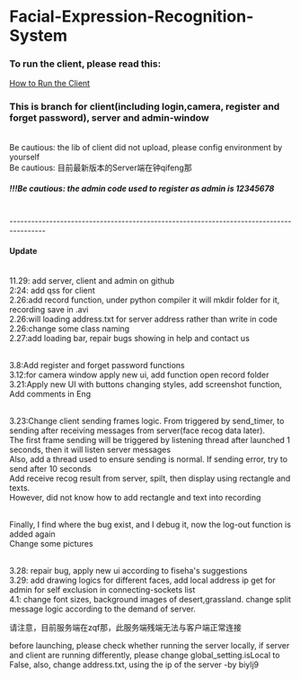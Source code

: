 # Facial-Expression-Recognition-System

### To run the client, please read this: 
[How to Run the Client](install.md)

### 
### This is branch for client(including login,camera, register and forget password), server and admin-window
<br>Be cautious: the lib of client did not upload, please config environment by yourself
<br>Be cautious: 目前最新版本的Server端在钟qifeng那

##### !!!Be cautious: the admin code used to register as admin is 12345678


<br>----------------------------------------------------------------------------------------
#### Update 
<br>11.29: add server, client and admin on github
<br>2:24: add qss for client 
<br>2.26:add record function, under python compiler it will mkdir folder for it, recording save in .avi
<br>2.26:will loading address.txt for server address rather than write in code
<br>2.26:change some class naming
<br>2.27:add loading bar, repair bugs showing in help and contact us 

<br>3.8:Add register and forget password functions
<br>3.12:for camera window apply new ui, add function open record folder
<br>3.21:Apply new UI with buttons changing styles, add screenshot function, Add comments in Eng


<br>3.23:Change client sending frames logic. From triggered by send_timer, to sending after receiving messages from server(face recog data later). 
<br>The first frame sending will be triggered by listening thread after launched 1 seconds, then it will listen server messages
<br>Also, add a thread used to ensure sending is normal. If sending error, try to send after 10 seconds
<br>Add receive recog result from server, spilt, then display using rectangle and texts.
<br>However, did not know how to add rectangle and text into recording

<br>Finally, I find where the bug exist, and I debug it, now the log-out function is added again
<br>Change some pictures

<br>3.28: repair bug, apply new ui according to fiseha's suggestions
<br>3.29: add drawing logics for different faces, add local address ip get for admin for self exclusion in connecting-sockets list 
<br>4.1: change font sizes, background images of desert,grassland. change split message logic according to the demand of server.

<p>请注意，目前服务端在zqf那，此服务端残端无法与客户端正常连接

before launching, please check whether running the server locally, if server and client are running differently, please change global_setting.isLocal to False, also, change address.txt, using the ip of the server        -by biylj9
